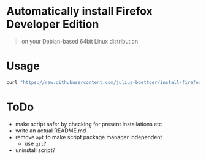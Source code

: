 # Automatically install Firefox Developer Edition
> on your Debian-based 64bit Linux distribution

# Usage
```bash
curl "https://raw.githubusercontent.com/julius-boettger/install-firefox-dev-linux/master/install_firefox_dev.sh" | bash -s "en-US"
```

# ToDo
- make script safer by checking for present installations etc
- write an actual README.md
- remove `apt` to make script package manager independent
  - use `git`?
- uninstall script?
